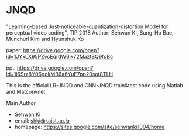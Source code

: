 # JNQD
"Learning-based Just-noticeable-quantization-distortion Model for perceptual video coding", TIP 2018
Author: Sehwan Ki, Sung-Ho Bae, Munchurl Kim and Hyunshuk Ko

paper: https://drive.google.com/open?id=1JYxLX95PZvcEqrdW6jk72MaztBQ9foBc

ppt: https://drive.google.com/open?id=1i6Srz8Y06gokMB6a6YuF7pp20sot8TLH 

This is the official LR-JNQD and CNN-JNQD train&test code using Matlab and Matconvnet

Main Author
- Sehwan Ki
- email: shki@kaist.ac.kr
- homepage: https://sites.google.com/site/sehwanki1004/home
